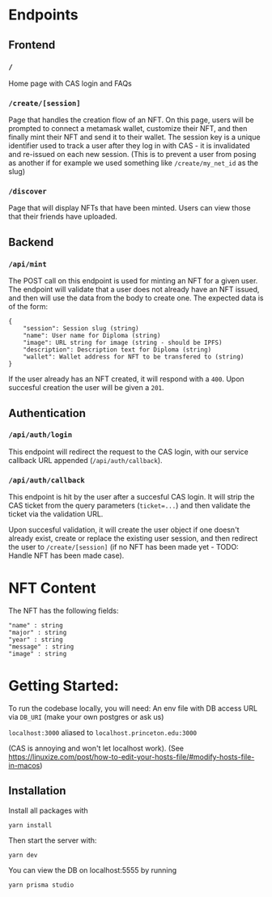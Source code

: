# Endpoints

## Frontend

### `/`

Home page with CAS login and FAQs

### `/create/[session]`

Page that handles the creation flow of an NFT. On this page, users will be prompted to connect a metamask wallet, customize their NFT, and then finally mint their NFT and send it to their wallet. The session key is a unique identifier used to track a user after they log in with CAS - it is invalidated and re-issued on each new session. (This is to prevent a user from posing as another if for example we used something like `/create/my_net_id` as the slug)

### `/discover`

Page that will display NFTs that have been minted. Users can view those that their friends have uploaded.

## Backend

### `/api/mint`

The POST call on this endpoint is used for minting an NFT for a given user. The endpoint will validate that a user does not already have an NFT issued, and then will use the data from the body to create one. The expected data is of the form:

```
{
    "session": Session slug (string)
    "name": User name for Diploma (string)
    "image": URL string for image (string - should be IPFS)
    "description": Description text for Diploma (string)
    "wallet": Wallet address for NFT to be transfered to (string)
}
```

If the user already has an NFT created, it will respond with a `400`. Upon succesful creation the user will be given a `201`.

## Authentication

### `/api/auth/login`

This endpoint will redirect the request to the CAS login, with our service callback URL appended (`/api/auth/callback`).

### `/api/auth/callback`

This endpoint is hit by the user after a succesful CAS login. It will strip the CAS ticket from the query parameters (`ticket=...`) and then validate the ticket via the validation URL.

Upon succesful validation, it will create the user object if one doesn't already exist, create or replace the existing user session, and then redirect the user to `/create/[session]` (if no NFT has been made yet - TODO: Handle NFT has been made case).

# NFT Content

The NFT has the following fields:

```
"name" : string
"major" : string
"year" : string
"message" : string
"image" : string
```

# Getting Started:

To run the codebase locally, you will need:
An env file with DB access URL via `DB_URI` (make your own postgres or ask us)

`localhost:3000` aliased to `localhost.princeton.edu:3000`

(CAS is annoying and won't let localhost work). (See https://linuxize.com/post/how-to-edit-your-hosts-file/#modify-hosts-file-in-macos)

## Installation

Install all packages with

`yarn install`

Then start the server with:

`yarn dev`

You can view the DB on localhost:5555 by running

`yarn prisma studio`
